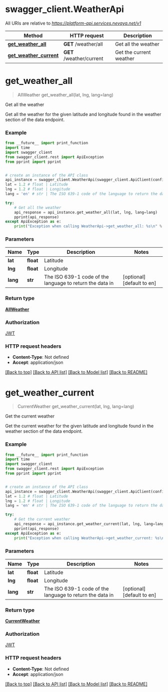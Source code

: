 # swagger_client.WeatherApi

All URIs are relative to *https://platform-api.services.nevaya.net/v1*

Method | HTTP request | Description
------------- | ------------- | -------------
[**get_weather_all**](WeatherApi.md#get_weather_all) | **GET** /weather/all | Get all the weather
[**get_weather_current**](WeatherApi.md#get_weather_current) | **GET** /weather/current | Get the current weather

# **get_weather_all**
> AllWeather get_weather_all(lat, lng, lang=lang)

Get all the weather

Get all the weather for the given latitude and longitude found in the weather section of the data endpoint.

### Example
```python
from __future__ import print_function
import time
import swagger_client
from swagger_client.rest import ApiException
from pprint import pprint


# create an instance of the API class
api_instance = swagger_client.WeatherApi(swagger_client.ApiClient(configuration))
lat = 1.2 # float | Latitude
lng = 1.2 # float | Longitude
lang = 'en' # str | The ISO 639-1 code of the language to return the data in (optional) (default to en)

try:
    # Get all the weather
    api_response = api_instance.get_weather_all(lat, lng, lang=lang)
    pprint(api_response)
except ApiException as e:
    print("Exception when calling WeatherApi->get_weather_all: %s\n" % e)
```

### Parameters

Name | Type | Description  | Notes
------------- | ------------- | ------------- | -------------
 **lat** | **float**| Latitude | 
 **lng** | **float**| Longitude | 
 **lang** | **str**| The ISO 639-1 code of the language to return the data in | [optional] [default to en]

### Return type

[**AllWeather**](AllWeather.md)

### Authorization

[JWT](../README.md#JWT)

### HTTP request headers

 - **Content-Type**: Not defined
 - **Accept**: application/json

[[Back to top]](#) [[Back to API list]](../README.md#documentation-for-api-endpoints) [[Back to Model list]](../README.md#documentation-for-models) [[Back to README]](../README.md)

# **get_weather_current**
> CurrentWeather get_weather_current(lat, lng, lang=lang)

Get the current weather

Get the current weather for the given latitude and longitude found in the weather section of the data endpoint.

### Example
```python
from __future__ import print_function
import time
import swagger_client
from swagger_client.rest import ApiException
from pprint import pprint


# create an instance of the API class
api_instance = swagger_client.WeatherApi(swagger_client.ApiClient(configuration))
lat = 1.2 # float | Latitude
lng = 1.2 # float | Longitude
lang = 'en' # str | The ISO 639-1 code of the language to return the data in (optional) (default to en)

try:
    # Get the current weather
    api_response = api_instance.get_weather_current(lat, lng, lang=lang)
    pprint(api_response)
except ApiException as e:
    print("Exception when calling WeatherApi->get_weather_current: %s\n" % e)
```

### Parameters

Name | Type | Description  | Notes
------------- | ------------- | ------------- | -------------
 **lat** | **float**| Latitude | 
 **lng** | **float**| Longitude | 
 **lang** | **str**| The ISO 639-1 code of the language to return the data in | [optional] [default to en]

### Return type

[**CurrentWeather**](CurrentWeather.md)

### Authorization

[JWT](../README.md#JWT)

### HTTP request headers

 - **Content-Type**: Not defined
 - **Accept**: application/json

[[Back to top]](#) [[Back to API list]](../README.md#documentation-for-api-endpoints) [[Back to Model list]](../README.md#documentation-for-models) [[Back to README]](../README.md)


